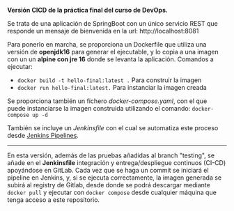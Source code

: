 **Versión CICD de la práctica final del curso de DevOps.**

Se trata de una aplicación de SpringBoot con un único servicio REST que responde un mensaje de bienvenida en la url: http://localhost:8081

Para ponerlo en marcha, se proporciona un Dockerfile que utiliza una versión de **openjdk16** para generar el ejecutable, 
y lo copia a una imagen con un un **alpine con jre 16** donde se levanta la aplicación.
Comandos a ejecutar:
* `docker build -t hello-final:latest .`  Para construir la imagen
* `docker run hello-final:latest.`         Para instanciar la imagen creada

Se proporciona también un fichero *docker-compose.yaml*, con el que puede instanciarse la imagen construida utilizando el comando: `docker-compose up -d`

También se incluye un *Jenkinsfile* con el cual se automatiza este proceso desde [Jenkins Pipelines](https://www.jenkins.io/doc/book/pipeline/).

---

En esta versión, además de las pruebas añadidas al branch "testing", se añade en el **Jenkinsfile** integración y entrega/despliegue continuos (CI-CD) apoyándose en GitLab. Cada vez que se haga un commit se iniciará el pipeline en Jenkins, y, si se ejecuta correctamente, la imagen generada se subirá al registry de Gitlab, desde donde se podrá descargar mediante `docker pull` y ejecutar con `docker compose` desde cualquier máquina que tenga acceso a este repositorio.

